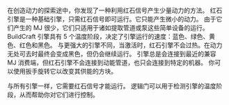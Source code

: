<chapter name="tile.engineWood.name"/>
<lore>
在创造动力的探索途中，你发现了一种利用红石信号产生少量动力的方法。
</lore>
<no_lore>
红石引擎是一种基础引擎，只需红石信号即可运行。它只能产生微小的动力。
</no_lore>
<chapter name="信息"/>
由于它们产生的 MJ 很少，它们只适用于诸如提取管道或泵这些简单设备的运行。
<recipes_usages stack="buildcraftcore:engine"/>


<chapter name="引擎机制"/>
BuildCraft 引擎具有 5 个温度阶段，决定了引擎运行的速度：蓝色、绿色、黄色、红色和黑色。
与更强大的引擎不同，当激活时，红石引擎<bold>不会过热</bold>。在动力无处可去时最终会变成黑色，但仍会继续运行。
引擎总是会连接到最近的兼容 MJ 消费端，但红石引擎不会连接到动能管道，也只会连接到特定的机器。
你可以使用扳手旋转它以改变其供能的方块。

与所有引擎一样，它<bold>需要红石信号才能运行。</bold>
逻辑门可以用于检测引擎的温度阶段，从而帮助你对它们进行控制。